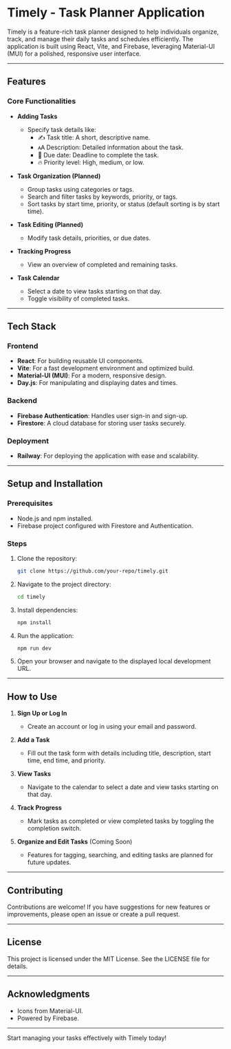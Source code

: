 # Timely - Task Planner Application

Timely is a feature-rich task planner designed to help individuals organize, track, and manage their daily tasks and schedules efficiently. The application is built using React, Vite, and Firebase, leveraging Material-UI (MUI) for a polished, responsive user interface.

---

## Features

### Core Functionalities

- **Adding Tasks**
    - Specify task details like:
        - ✍️ Task title: A short, descriptive name.
        - 🗚 Description: Detailed information about the task.
        - 📅 Due date: Deadline to complete the task.
        - 🔥 Priority level: High, medium, or low.

- **Task Organization (Planned)**
    - Group tasks using categories or tags.
    - Search and filter tasks by keywords, priority, or tags.
    - Sort tasks by start time, priority, or status (default sorting is by start time).

- **Task Editing (Planned)**
    - Modify task details, priorities, or due dates.

- **Tracking Progress**
    - View an overview of completed and remaining tasks.

- **Task Calendar**
    - Select a date to view tasks starting on that day.
    - Toggle visibility of completed tasks.

---

## Tech Stack

### Frontend
- **React**: For building reusable UI components.
- **Vite**: For a fast development environment and optimized build.
- **Material-UI (MUI)**: For a modern, responsive design.
- **Day.js**: For manipulating and displaying dates and times.

### Backend
- **Firebase Authentication**: Handles user sign-in and sign-up.
- **Firestore**: A cloud database for storing user tasks securely.

### Deployment
- **Railway**: For deploying the application with ease and scalability.

---

## Setup and Installation

### Prerequisites
- Node.js and npm installed.
- Firebase project configured with Firestore and Authentication.

### Steps
1. Clone the repository:
    ```bash
    git clone https://github.com/your-repo/timely.git
    ```
2. Navigate to the project directory:
    ```bash
    cd timely
    ```
3. Install dependencies:
    ```bash
    npm install
    ```
4. Run the application:
    ```bash
    npm run dev
    ```
5. Open your browser and navigate to the displayed local development URL.

---

## How to Use

1. **Sign Up or Log In**
    - Create an account or log in using your email and password.

2. **Add a Task**
    - Fill out the task form with details including title, description, start time, end time, and priority.

3. **View Tasks**
    - Navigate to the calendar to select a date and view tasks starting on that day.

4. **Track Progress**
    - Mark tasks as completed or view completed tasks by toggling the completion switch.

5. **Organize and Edit Tasks** (Coming Soon)
    - Features for tagging, searching, and editing tasks are planned for future updates.

---

## Contributing
Contributions are welcome! If you have suggestions for new features or improvements, please open an issue or create a pull request.

---

## License
This project is licensed under the MIT License. See the LICENSE file for details.

---

## Acknowledgments
- Icons from Material-UI.
- Powered by Firebase.

---

Start managing your tasks effectively with Timely today!

